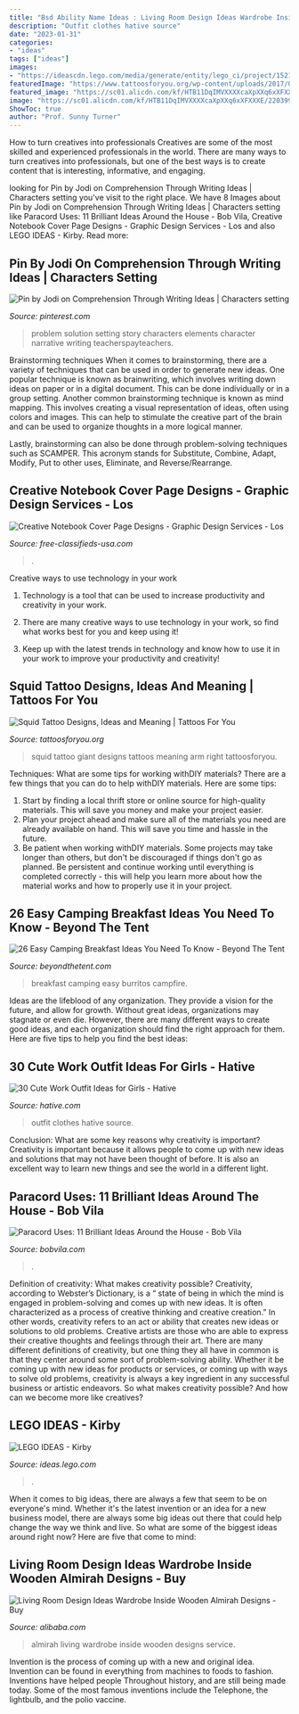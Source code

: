 ```yaml
---
title: "Bsd Ability Name Ideas : Living Room Design Ideas Wardrobe Inside Wooden Almirah Designs"
description: "Outfit clothes hative source"
date: "2023-01-31"
categories:
- "ideas"
tags: ["ideas"]
images:
- "https://ideascdn.lego.com/media/generate/entity/lego_ci/project/1521de5c-ae14-4fe8-b614-5130e60da407/1/resize:1600:900/native"
featuredImage: "https://www.tattoosforyou.org/wp-content/uploads/2017/08/Giant-Squid-Tattoo.jpg"
featured_image: "https://sc01.alicdn.com/kf/HTB11DqIMVXXXXcaXpXXq6xXFXXXE/220399580/HTB11DqIMVXXXXcaXpXXq6xXFXXXE.jpg"
image: "https://sc01.alicdn.com/kf/HTB11DqIMVXXXXcaXpXXq6xXFXXXE/220399580/HTB11DqIMVXXXXcaXpXXq6xXFXXXE.jpg"
ShowToc: true
author: "Prof. Sunny Turner"
---
```



How to turn creatives into professionals
Creatives are some of the most skilled and experienced professionals in the world. There are many ways to turn creatives into professionals, but one of the best ways is to create content that is interesting, informative, and engaging.

	

		
looking for Pin by Jodi on Comprehension Through Writing Ideas | Characters setting you've visit to the right place. We have 8 Images about Pin by Jodi on Comprehension Through Writing Ideas | Characters setting like Paracord Uses: 11 Brilliant Ideas Around the House - Bob Vila, Creative Notebook Cover Page Designs - Graphic Design Services - Los and also LEGO IDEAS - Kirby. Read more:
		
    
## Pin By Jodi On Comprehension Through Writing Ideas | Characters Setting

<img loading=lazy src="https://i.pinimg.com/736x/d7/80/60/d78060e039465e3c377fd02b7cc18988.jpg" onerror="this.onerror=null;this.src='https://tse1.mm.bing.net/th?id=OIP.tlxW84AgeFFKvLJk5jsWjAHaJ3&amp;pid=15.1';" alt="Pin by Jodi on Comprehension Through Writing Ideas | Characters setting">

_Source: pinterest.com_

>problem solution setting story characters elements character narrative writing teacherspayteachers. 

	

Brainstorming techniques
When it comes to brainstorming, there are a variety of techniques that can be used in order to generate new ideas. One popular technique is known as brainwriting, which involves writing down ideas on paper or in a digital document. This can be done individually or in a group setting.
Another common brainstorming technique is known as mind mapping. This involves creating a visual representation of ideas, often using colors and images. This can help to stimulate the creative part of the brain and can be used to organize thoughts in a more logical manner.

Lastly, brainstorming can also be done through problem-solving techniques such as SCAMPER. This acronym stands for Substitute, Combine, Adapt, Modify, Put to other uses, Eliminate, and Reverse/Rearrange.

    
## Creative Notebook Cover Page Designs - Graphic Design Services - Los

<img loading=lazy src="https://free-classifieds-usa.com/oc-content/uploads/1667/185373.jpg" onerror="this.onerror=null;this.src='https://tse1.mm.bing.net/th?id=OIP.WixaX9qNwocwo6sMlbtLjAHaFj&amp;pid=15.1';" alt="Creative Notebook Cover Page Designs - Graphic Design Services - Los">

_Source: free-classifieds-usa.com_

>. 

	

Creative ways to use technology in your work
1. Technology is a tool that can be used to increase productivity and creativity in your work.
2. There are many creative ways to use technology in your work, so find what works best for you and keep using it!

3. Keep up with the latest trends in technology and know how to use it in your work to improve your productivity and creativity!

    
## Squid Tattoo Designs, Ideas And Meaning | Tattoos For You

<img loading=lazy src="https://www.tattoosforyou.org/wp-content/uploads/2017/08/Giant-Squid-Tattoo.jpg" onerror="this.onerror=null;this.src='https://tse1.mm.bing.net/th?id=OIP.YF9FKcw4J2PnYfaG6DX0HAHaJ4&amp;pid=15.1';" alt="Squid Tattoo Designs, Ideas and Meaning | Tattoos For You">

_Source: tattoosforyou.org_

>squid tattoo giant designs tattoos meaning arm right tattoosforyou. 

	

Techniques: What are some tips for working withDIY materials?
There are a few things that you can do to help withDIY materials. Here are some tips: 
1. Start by finding a local thrift store or online source for high-quality materials. This will save you money and make your project easier. 
2. Plan your project ahead and make sure all of the materials you need are already available on hand. This will save you time and hassle in the future. 
3. Be patient when working withDIY materials. Some projects may take longer than others, but don't be discouraged if things don't go as planned. Be persistent and continue working until everything is completed correctly - this will help you learn more about how the material works and how to properly use it in your project.

    
## 26 Easy Camping Breakfast Ideas You Need To Know - Beyond The Tent

<img loading=lazy src="https://www.beyondthetent.com/wp-content/uploads/2019/10/Breakfast-Burritos-Campfire-Style-Taste-and-Tell-1.jpg" onerror="this.onerror=null;this.src='https://tse4.mm.bing.net/th?id=OIP.S5Ia6Dk_SdLqTDioVpLy3QHaLH&amp;pid=15.1';" alt="26 Easy Camping Breakfast Ideas You Need To Know - Beyond The Tent">

_Source: beyondthetent.com_

>breakfast camping easy burritos campfire. 

	

Ideas are the lifeblood of any organization. They provide a vision for the future, and allow for growth. Without great ideas, organizations may stagnate or even die. However, there are many different ways to create good ideas, and each organization should find the right approach for them. Here are five tips to help you find the best ideas:

    
## 30 Cute Work Outfit Ideas For Girls - Hative

<img loading=lazy src="https://hative.com/wp-content/uploads/2015/02/work-outfit-ideas/18-cute-work-outfit-ideas-for-girls.jpg" onerror="this.onerror=null;this.src='https://tse3.mm.bing.net/th?id=OIP.fmzhbVcSDakBv3mCOtr35QHaNU&amp;pid=15.1';" alt="30 Cute Work Outfit Ideas for Girls - Hative">

_Source: hative.com_

>outfit clothes hative source. 

	

Conclusion: What are some key reasons why creativity is important?
Creativity is important because it allows people to come up with new ideas and solutions that may not have been thought of before. It is also an excellent way to learn new things and see the world in a different light.

    
## Paracord Uses: 11 Brilliant Ideas Around The House - Bob Vila

<img loading=lazy src="https://empire-s3-production.bobvila.com/slides/43756/original/paracord_uses_1.jpeg?1628527148" onerror="this.onerror=null;this.src='https://tse4.mm.bing.net/th?id=OIP.lq28H8ETnMx61ubfDuXGswHaE8&amp;pid=15.1';" alt="Paracord Uses: 11 Brilliant Ideas Around the House - Bob Vila">

_Source: bobvila.com_

>. 

	

Definition of creativity: What makes creativity possible?
Creativity, according to Webster’s Dictionary, is a “ state of being in which the mind is engaged in problem-solving and comes up with new ideas. It is often characterized as a process of creative thinking and creative creation.” In other words, creativity refers to an act or ability that creates new ideas or solutions to old problems. Creative artists are those who are able to express their creative thoughts and feelings through their art.
There are many different definitions of creativity, but one thing they all have in common is that they center around some sort of problem-solving ability. Whether it be coming up with new ideas for products or services, or coming up with ways to solve old problems, creativity is always a key ingredient in any successful business or artistic endeavors. So what makes creativity possible? And how can we become more like creatives?

    
## LEGO IDEAS - Kirby

<img loading=lazy src="https://ideascdn.lego.com/media/generate/entity/lego_ci/project/1521de5c-ae14-4fe8-b614-5130e60da407/1/resize:1600:900/native" onerror="this.onerror=null;this.src='https://tse1.mm.bing.net/th?id=OIP.wwM9lP7EvLBxJ6ueDnIsZgHaFY&amp;pid=15.1';" alt="LEGO IDEAS - Kirby">

_Source: ideas.lego.com_

>. 

	

When it comes to big ideas, there are always a few that seem to be on everyone's mind. Whether it's the latest invention or an idea for a new business model, there are always some big ideas out there that could help change the way we think and live. So what are some of the biggest ideas around right now? Here are five that come to mind: 

    
## Living Room Design Ideas Wardrobe Inside Wooden Almirah Designs - Buy

<img loading=lazy src="https://sc01.alicdn.com/kf/HTB11DqIMVXXXXcaXpXXq6xXFXXXE/220399580/HTB11DqIMVXXXXcaXpXXq6xXFXXXE.jpg" onerror="this.onerror=null;this.src='https://tse2.mm.bing.net/th?id=OIP.PzM8zpNuhW6VUJE4GuoWVwHaE0&amp;pid=15.1';" alt="Living Room Design Ideas Wardrobe Inside Wooden Almirah Designs - Buy">

_Source: alibaba.com_

>almirah living wardrobe inside wooden designs service. 

	

Invention is the process of coming up with a new and original idea. Invention can be found in everything from machines to foods to fashion. Inventions have helped people Throughout history, and are still being made today. Some of the most famous inventions include the Telephone, the lightbulb, and the polio vaccine.

